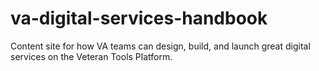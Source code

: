 # va-digital-services-handbook
Content site for how VA teams can design, build, and launch great digital services on the Veteran Tools Platform.
